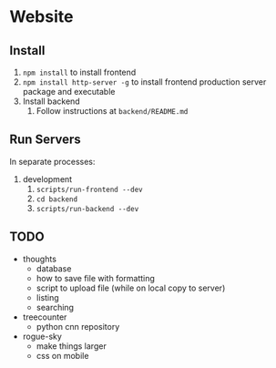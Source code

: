 # Website

## Install

1. `npm install` to install frontend
2. `npm install http-server -g` to install frontend production server package and executable
3. Install backend
   1. Follow instructions at `backend/README.md`

## Run Servers

In separate processes:

1. development
   1. `scripts/run-frontend --dev`
   2. `cd backend`
   3. `scripts/run-backend --dev`

## TODO

- thoughts
  - database
  - how to save file with formatting
  - script to upload file (while on local copy to server)
  - listing
  - searching
- treecounter
  - python cnn repository
- rogue-sky
  - make things larger
  - css on mobile
